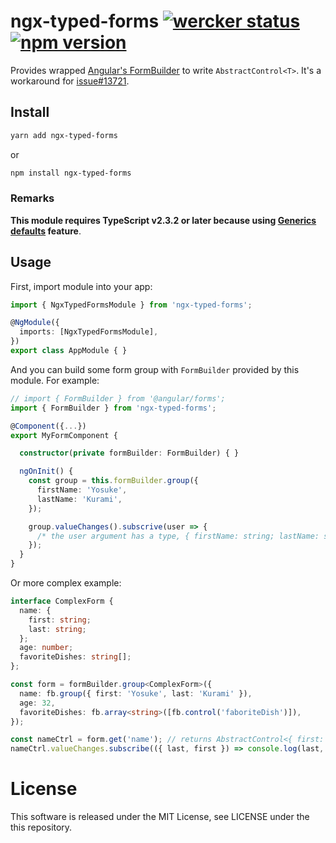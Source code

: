 # ngx-typed-forms [![wercker status](https://app.wercker.com/status/1b1a639ac430358b93ea3960352ea758/s/master "wercker status")](https://app.wercker.com/project/byKey/1b1a639ac430358b93ea3960352ea758) [![npm version](https://badge.fury.io/js/ngx-typed-forms.svg)](https://badge.fury.io/js/ngx-typed-forms)

Provides wrapped [Angular's FormBuilder](https://angular.io/docs/ts/latest/api/forms/index/FormBuilder-class.html) to write `AbstractControl<T>`. 
It's a workaround for [issue#13721](https://github.com/angular/angular/issues/13721).

## Install

```sh
yarn add ngx-typed-forms
```

or

```sh
npm install ngx-typed-forms
```

### Remarks
**This module requires TypeScript v2.3.2 or later because using [Generics defaults](https://github.com/Microsoft/TypeScript/pull/13487) feature**.

## Usage
First, import module into your app:

```ts
import { NgxTypedFormsModule } from 'ngx-typed-forms';

@NgModule({
  imports: [NgxTypedFormsModule],
})
export class AppModule { }
```

And you can build some form group with `FormBuilder` provided by this module. For example:

```ts
// import { FormBuilder } from '@angular/forms';
import { FormBuilder } from 'ngx-typed-forms';

@Component({...})
export MyFormComponent {

  constructor(private formBuilder: FormBuilder) { }

  ngOnInit() {
    const group = this.formBuilder.group({
      firstName: 'Yosuke',
      lastName: 'Kurami',
    });

    group.valueChanges().subscrive(user => {
      /* the user argument has a type, { firstName: string; lastName: string } */
    });
  }
}
```

Or more complex example:

```ts
interface ComplexForm {
  name: {
    first: string;
    last: string;
  };
  age: number;
  favoriteDishes: string[];
};

const form = formBuilder.group<ComplexForm>({
  name: fb.group({ first: 'Yosuke', last: 'Kurami' }),
  age: 32,
  favoriteDishes: fb.array<string>([fb.control('faboriteDish')]),
});

const nameCtrl = form.get('name'); // returns AbstractControl<{ first: string; last: string; }>
nameCtrl.valueChanges.subscribe(({ last, first }) => console.log(last, first));
```

# License
This software is released under the MIT License, see LICENSE under the this repository.

